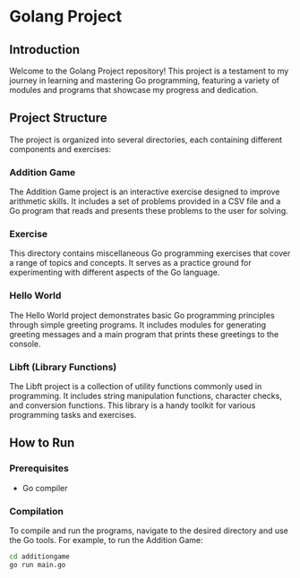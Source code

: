 # Golang Project

## Introduction
Welcome to the Golang Project repository! This project is a testament to my journey in learning and mastering Go programming, featuring a variety of modules and programs that showcase my progress and dedication.

## Project Structure
The project is organized into several directories, each containing different components and exercises:

### Addition Game
The Addition Game project is an interactive exercise designed to improve arithmetic skills. It includes a set of problems provided in a CSV file and a Go program that reads and presents these problems to the user for solving.

### Exercise
This directory contains miscellaneous Go programming exercises that cover a range of topics and concepts. It serves as a practice ground for experimenting with different aspects of the Go language.

### Hello World
The Hello World project demonstrates basic Go programming principles through simple greeting programs. It includes modules for generating greeting messages and a main program that prints these greetings to the console.

### Libft (Library Functions)
The Libft project is a collection of utility functions commonly used in programming. It includes string manipulation functions, character checks, and conversion functions. This library is a handy toolkit for various programming tasks and exercises.

## How to Run
### Prerequisites
- Go compiler

### Compilation
To compile and run the programs, navigate to the desired directory and use the Go tools. For example, to run the Addition Game:

```bash
cd additiongame
go run main.go
